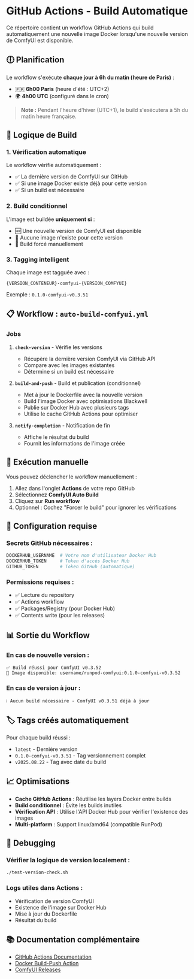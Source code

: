 # GitHub Actions - Build Automatique

Ce répertoire contient un workflow GitHub Actions qui build automatiquement une nouvelle image Docker lorsqu'une nouvelle version de ComfyUI est disponible.

## 🕕 Planification

Le workflow s'exécute **chaque jour à 6h du matin (heure de Paris)** :
- 🇫🇷 **6h00 Paris** (heure d'été : UTC+2)
- 🌍 **4h00 UTC** (configuré dans le cron)

> **Note :** Pendant l'heure d'hiver (UTC+1), le build s'exécutera à 5h du matin heure française.

## 🔄 Logique de Build

### 1. Vérification automatique
Le workflow vérifie automatiquement :
- ✅ La dernière version de ComfyUI sur GitHub
- ✅ Si une image Docker existe déjà pour cette version
- ✅ Si un build est nécessaire

### 2. Build conditionnel
L'image est buildée **uniquement si** :
- 🆕 Une nouvelle version de ComfyUI est disponible
- 🚫 Aucune image n'existe pour cette version
- 🔧 Build forcé manuellement

### 3. Tagging intelligent
Chaque image est tagguée avec :
```
{VERSION_CONTENEUR}-comfyui-{VERSION_COMFYUI}
```
Exemple : `0.1.0-comfyui-v0.3.51`

## 📋 Workflow : `auto-build-comfyui.yml`

### Jobs

1. **`check-version`** - Vérifie les versions
   - Récupère la dernière version ComfyUI via GitHub API
   - Compare avec les images existantes
   - Détermine si un build est nécessaire

2. **`build-and-push`** - Build et publication (conditionnel)
   - Met à jour le Dockerfile avec la nouvelle version
   - Build l'image Docker avec optimisations Blackwell
   - Publie sur Docker Hub avec plusieurs tags
   - Utilise le cache GitHub Actions pour optimiser

3. **`notify-completion`** - Notification de fin
   - Affiche le résultat du build
   - Fournit les informations de l'image créée

## 🚀 Exécution manuelle

Vous pouvez déclencher le workflow manuellement :

1. Allez dans l'onglet **Actions** de votre repo GitHub
2. Sélectionnez **ComfyUI Auto Build**
3. Cliquez sur **Run workflow**
4. Optionnel : Cochez "Forcer le build" pour ignorer les vérifications

## 🔧 Configuration requise

### Secrets GitHub nécessaires :

```bash
DOCKERHUB_USERNAME  # Votre nom d'utilisateur Docker Hub
DOCKERHUB_TOKEN     # Token d'accès Docker Hub
GITHUB_TOKEN        # Token GitHub (automatique)
```

### Permissions requises :
- ✅ Lecture du repository
- ✅ Actions workflow
- ✅ Packages/Registry (pour Docker Hub)
- ✅ Contents write (pour les releases)

## 📊 Sortie du Workflow

### En cas de nouvelle version :
```
✅ Build réussi pour ComfyUI v0.3.52
🐳 Image disponible: username/runpod-comfyui:0.1.0-comfyui-v0.3.52
```

### En cas de version à jour :
```
ℹ️ Aucun build nécessaire - ComfyUI v0.3.51 déjà à jour
```

## 🏷️ Tags créés automatiquement

Pour chaque build réussi :
- `latest` - Dernière version
- `0.1.0-comfyui-v0.3.51` - Tag versionnement complet
- `v2025.08.22` - Tag avec date du build

## 📈 Optimisations

- **Cache GitHub Actions** : Réutilise les layers Docker entre builds
- **Build conditionnel** : Évite les builds inutiles
- **Vérification API** : Utilise l'API Docker Hub pour vérifier l'existence des images
- **Multi-platform** : Support linux/amd64 (compatible RunPod)

## 🐛 Debugging

### Vérifier la logique de version localement :
```bash
./test-version-check.sh
```

### Logs utiles dans Actions :
- Vérification de version ComfyUI
- Existence de l'image sur Docker Hub
- Mise à jour du Dockerfile
- Résultat du build

## 📚 Documentation complémentaire

- [GitHub Actions Documentation](https://docs.github.com/en/actions)
- [Docker Build-Push Action](https://github.com/docker/build-push-action)
- [ComfyUI Releases](https://github.com/comfyanonymous/ComfyUI/releases)
